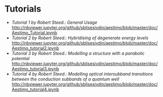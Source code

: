 # Tutorials

* *Tutorial 1 by Robert Steed.: General Usage* http://nbviewer.jupyter.org/github/sblisesivdin/aestimo/blob/master/doc/Aestimo_Tutorial.ipynb
* *Tutorial 2 by Robert Steed.: Hybridising of degenerate energy levels* http://nbviewer.jupyter.org/github/sblisesivdin/aestimo/blob/master/doc/Aestimo_tutorial2.ipynb
* *Tutorial 3 by Robert Steed.: Modelling a structure with a parabolic potential* http://nbviewer.jupyter.org/github/sblisesivdin/aestimo/blob/master/doc/Aestimo_tutorial3.ipynb
* *Tutorial 4 by Robert Steed.: Modelling optical intersubband transitions between the conduction subbands of a quantum well* http://nbviewer.jupyter.org/github/sblisesivdin/aestimo/blob/master/doc/Aestimo_tutorial4.ipynb
